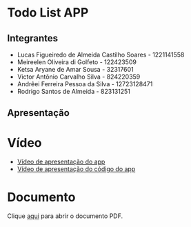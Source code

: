 # Todo List APP

## Integrantes
  - Lucas Figueiredo de Almeida Castilho Soares - 1221141558
  - Meireelen Oliveira di Golfeto - 122423509
  - Ketsa Aryane de Amar Sousa - 32317601
  - Victor Antônio Carvalho Silva - 824220359
  - Andrêei Ferreira Pessoa da Silva - 12723128471
  - Rodrigo Santos de Almeida - 823131251

## Apresentação
# Vídeo
- [Vídeo de apresentação do app](https://www.youtube.com/shorts/8IemCzBtp20)
- [Vídeo de apresentação do código do app](https://www.youtube.com/watch?v=_NU3rgcprrI)

# Documento
Clique [aqui](https://pdfupload.io/docs/f33c99cb) para abrir o documento PDF.


